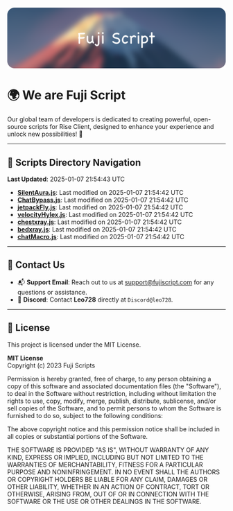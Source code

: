 ![Banner](.github/b.webp)

# 🌍 **We are Fuji Script**

Our global team of developers is dedicated to creating powerful, open-source scripts for Rise Client, designed to enhance your experience and unlock new possibilities! 🌟

---
<!-- SCRIPTS_NAVIGATION_START -->
## 📂 **Scripts Directory Navigation**

**Last Updated**: 2025-01-07 21:54:43 UTC

- **[SilentAura.js](scripts/SilentAura.js)**: Last modified on 2025-01-07 21:54:42 UTC
- **[ChatBypass.js](scripts/ChatBypass.js)**: Last modified on 2025-01-07 21:54:42 UTC
- **[jetpackFly.js](scripts/jetpackFly.js)**: Last modified on 2025-01-07 21:54:42 UTC
- **[velocityHylex.js](scripts/velocityHylex.js)**: Last modified on 2025-01-07 21:54:42 UTC
- **[chestxray.js](scripts/chestxray.js)**: Last modified on 2025-01-07 21:54:42 UTC
- **[bedxray.js](scripts/bedxray.js)**: Last modified on 2025-01-07 21:54:42 UTC
- **[chatMacro.js](scripts/chatMacro.js)**: Last modified on 2025-01-07 21:54:42 UTC

<!-- SCRIPTS_NAVIGATION_END -->

---

## 💬 **Contact Us**  
- 📬 **Support Email**: Reach out to us at [support@fujiscript.com](mailto:support@fujiscript.com) for any questions or assistance.  
- 💬 **Discord**: Contact **Leo728** directly at `Discord@leo728`.

---

## 📜 **License**

This project is licensed under the MIT License.  

**MIT License**  
Copyright (c) 2023 Fuji Scripts  

Permission is hereby granted, free of charge, to any person obtaining a copy of this software and associated documentation files (the "Software"), to deal in the Software without restriction, including without limitation the rights to use, copy, modify, merge, publish, distribute, sublicense, and/or sell copies of the Software, and to permit persons to whom the Software is furnished to do so, subject to the following conditions:  

The above copyright notice and this permission notice shall be included in all copies or substantial portions of the Software.  

THE SOFTWARE IS PROVIDED "AS IS", WITHOUT WARRANTY OF ANY KIND, EXPRESS OR IMPLIED, INCLUDING BUT NOT LIMITED TO THE WARRANTIES OF MERCHANTABILITY, FITNESS FOR A PARTICULAR PURPOSE AND NONINFRINGEMENT. IN NO EVENT SHALL THE AUTHORS OR COPYRIGHT HOLDERS BE LIABLE FOR ANY CLAIM, DAMAGES OR OTHER LIABILITY, WHETHER IN AN ACTION OF CONTRACT, TORT OR OTHERWISE, ARISING FROM, OUT OF OR IN CONNECTION WITH THE SOFTWARE OR THE USE OR OTHER DEALINGS IN THE SOFTWARE.  
